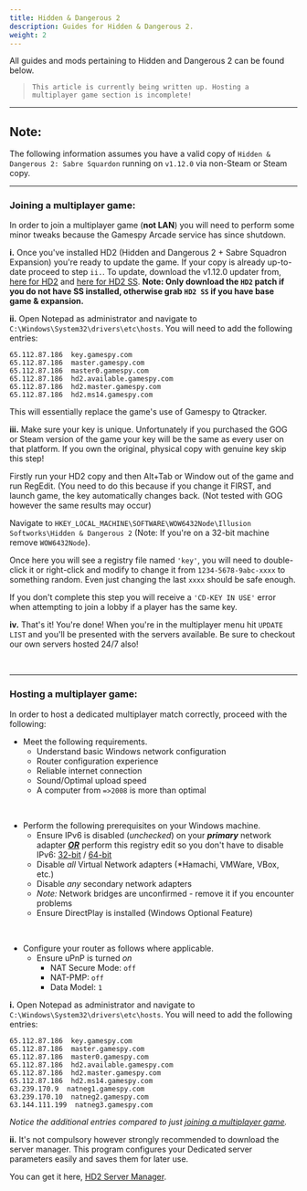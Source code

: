 ```yaml
---
title: Hidden & Dangerous 2
description: Guides for Hidden & Dangerous 2.
weight: 2
---
```


All guides and mods pertaining to Hidden and Dangerous 2 can be found below.

> `This article is currently being written up. Hosting a multiplayer game section is incomplete!`

---

## Note:

The following information assumes you have a valid copy of `Hidden & Dangerous 2: Sabre Squardon` running on `v1.12.0` via non-Steam or Steam copy.

---

### Joining a multiplayer game:

In order to join a multiplayer game (<b>not LAN</b>) you will need to perform some minor tweaks because the Gamespy Arcade service has since shutdown. 

<b>i.</b> Once you've installed HD2 (Hidden and Dangerous 2 + Sabre Squadron Expansion) you're ready to update the game. If your copy is already up-to-date proceed to step `ii.`. To update, download the v1.12.0 updater from, [here for HD2](https://drive.google.com/file/d/0B9_MKSPcFp3QeTZLMl9lazZUaGs/view?usp=sharing&resourcekey=0-lLkengrSEpu8kSexuRY-xg) and [here for HD2 SS](https://drive.google.com/file/d/0B9_MKSPcFp3QQWIzLVRiTWFRR0U/view?usp=sharing&resourcekey=0-ZKHCRoGCoNGy97CsOBjrEg). <b>Note: Only download the `HD2` patch if you do not have SS installed, otherwise grab `HD2 SS` if you have base game & expansion.</b>

<b>ii.</b> Open Notepad as administrator and navigate to `C:\Windows\System32\drivers\etc\hosts`. You will need to add the following entries:

`65.112.87.186  key.gamespy.com`<br>
`65.112.87.186  master.gamespy.com`<br>
`65.112.87.186  master0.gamespy.com`<br>
`65.112.87.186  hd2.available.gamespy.com`<br>
`65.112.87.186  hd2.master.gamespy.com`<br>
`65.112.87.186  hd2.ms14.gamespy.com`

This will essentially replace the game's use of Gamespy to Qtracker. 

<b>iii.</b> Make sure your key is unique. Unfortunately if you purchased the GOG or Steam version of the game your key will be the same as every user on that platform. If you own the original, physical copy with genuine key skip this step!

Firstly run your HD2 copy and then Alt+Tab or Window out of the game and run RegEdit. (You need to do this because if you change it FIRST, and launch game, the key automatically changes back. (Not tested with GOG however the same results may occur) 

Navigate to `HKEY_LOCAL_MACHINE\SOFTWARE\WOW6432Node\Illusion Softworks\Hidden & Dangerous 2` (Note: If you're on a 32-bit machine remove `WOW6432Node`). 

Once here you will see a registry file named `'key'`, you will need to double-click it or right-click and modify to change it from `1234-5678-9abc-xxxx` to something random. Even just changing the last `xxxx` should be safe enough. 

If you don't complete this step you will receive a `'CD-KEY IN USE'` error when attempting to join a lobby if a player has the same key. 

<b>iv.</b> That's it! You're done! When you're in the multiplayer menu hit `UPDATE LIST` and you'll be presented with the servers available. Be sure to checkout our own servers hosted 24/7 also!

<br/>

---

### Hosting a multiplayer game:

In order to host a dedicated multiplayer match correctly, proceed with the following:
- Meet the following requirements.
	- Understand basic Windows network configuration
	- Router configuration experience
	- Reliable internet connection
	- Sound/Optimal upload speed
	- A computer from `=>2008` is more than optimal

<br/>

- Perform the following prerequisites on your Windows machine.
	- Ensure IPv6 is disabled (*unchecked*) on your <b>*primary*</b> network adapter <b><u>*OR*</u></b> perform this registry edit so you don't have to disable IPv6: [32-bit](https://hidden-and-dangerous.net/assets/downloads/Hidden-and-Dangerous-2/Misc/H&D2v4Fix-x86.zip) / [64-bit](https://hidden-and-dangerous.net/assets/downloads/Hidden-and-Dangerous-2/Misc/H&D2v4Fix-x64.zip)
	- Disable *all* Virtual Network adapters (*Hamachi, VMWare, VBox, etc.)
	- Disable *any* secondary network adapters
	- *Note:* Network bridges are unconfirmed - remove it if you encounter problems
	- Ensure DirectPlay is installed (Windows Optional Feature)

<br/>

- Configure your router as follows where applicable.
	- Ensure uPnP is turned *on*
		- NAT Secure Mode: `off`
		- NAT-PMP: `off`
		- Data Model: `1`

<b>i.</b> Open Notepad as administrator and navigate to `C:\Windows\System32\drivers\etc\hosts`. You will need to add the following entries:

`65.112.87.186  key.gamespy.com`<br>
`65.112.87.186  master.gamespy.com`<br>
`65.112.87.186  master0.gamespy.com`<br>
`65.112.87.186  hd2.available.gamespy.com`<br>
`65.112.87.186  hd2.master.gamespy.com`<br>
`65.112.87.186  hd2.ms14.gamespy.com`<br>
`63.239.170.9  natneg1.gamespy.com`<br>
`63.239.170.10  natneg2.gamespy.com`<br>
`63.144.111.199  natneg3.gamespy.com`

*Notice the additional entries compared to just [joining a multiplayer game](/guides/hd2/#joining-a-multiplayer-game).*

<b>ii.</b> It's not compulsory however strongly recommended to download the server manager. This program configures your Dedicated server parameters easily and saves them for later use.

You can get it here, [HD2 Server Manager](https://xevrac.com).
